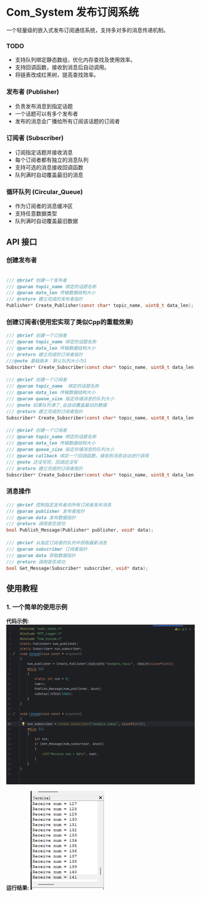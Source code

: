 # Com_System 发布订阅系统

一个轻量级的嵌入式发布订阅通信系统，支持多对多的消息传递机制。
### TODO
- 支持队列绑定静态数组，优化内存查找及使用效率。
- 支持回调函数，接收到消息后自动调用。
- 将链表改成红黑树，提高查找效率。

### 发布者 (Publisher)
- 负责发布消息到指定话题
- 一个话题可以有多个发布者
- 发布的消息会广播给所有订阅该话题的订阅者

### 订阅者 (Subscriber)
- 订阅指定话题并接收消息
- 每个订阅者都有独立的消息队列
- 支持可选的消息接收回调函数
- 队列满时自动覆盖最旧的消息

### 循环队列 (Circular_Queue)
- 作为订阅者的消息缓冲区
- 支持任意数据类型
- 队列满时自动覆盖最旧数据

## API 接口

### 创建发布者
```c

/// @brief 创建一个发布者
/// @param topic_name 绑定的话题名称
/// @param data_len 传输数据结构大小
/// @return 建立完成的发布者指针
Publisher* Create_Publisher(const char* topic_name, uint8_t data_len);
```

### 创建订阅者(使用宏实现了类似Cpp的重载效果)
```c
/// @brief 创建一个订阅者
/// @param topic_name 绑定的话题名称
/// @param data_len 传输数据结构大小
/// @return 建立完成的订阅者指针
///@note 基础版本：默认队列大小为1
Subscriber* Create_Subscriber(const char* topic_name, uint8_t data_len);

/// @brief 创建一个订阅者
/// @param topic_name  绑定的话题名称
/// @param data_len 传输数据结构大小
/// @param queue_size 指定存储消息的队列大小
/// @note 如果队列满了,会自动覆盖最旧的数据
/// @return 建立完成的订阅者指针
Subscriber* Create_Subscriber(const char* topic_name, uint8_t data_len, uint8_t queue_size);

/// @brief 创建一个订阅者
/// @param topic_name 绑定的话题名称
/// @param data_len 传输数据结构大小
/// @param queue_size 指定存储消息的队列大小
/// @param callback 绑定一个回调函数，接收到消息自动进行调用
/// @note 还没写完，回调还没写
/// @return 建立完成的订阅者指针
Subscriber* Create_Subscriber(const char* topic_name, uint8_t data_len, uint8_t queue_size, void (*callback)(void*));
```

### 消息操作
```c
/// @brief 控制指定发布者向所有订阅者发布消息
/// @param publisher 发布者指针
/// @param data 发布数据指针
/// @return 调用是否成功
bool Publish_Message(Publisher* publisher, void* data);

/// @brief 从指定订阅者的队列中获取最新消息
/// @param subscriber 订阅者指针
/// @param data 获取数据指针
/// @return 调用是否成功
bool Get_Message(Subscriber* subscriber, void* data);
```


## 使用教程

### 1. 一个简单的使用示例

**代码示例:**
![代码示例](../../assets/Com_System_Example.png)

**运行结果:**
![示例结果](../../assets/result.png)


